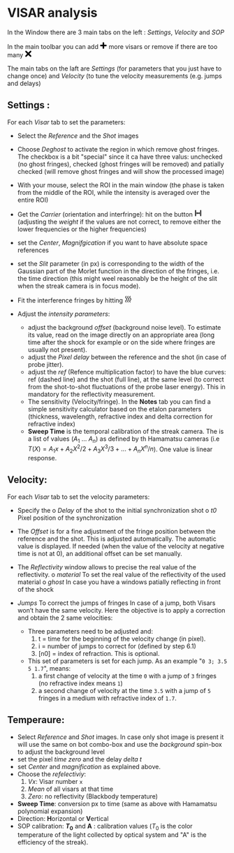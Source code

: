 VISAR analysis
==============

In the Window there are 3 main tabs on the left : *Settings*, *Velocity* and
*SOP*

In the main toolbar you can add <img src="../../resources/icons/plus.png" width="16" /> more visars or remove if there are too many <img src="../../resources/icons/remove.png" width="16" />

The main tabs on the laft are *Settings* (for parameters that you just have to change once) and *Velocity* (to tune the velocity measurements (e.g. jumps and delays)

Settings :
----------

For each *Visar* tab to set the parameters:

  * Select the *Reference* and the *Shot* images
  * Choose *Deghost* to activate the region in which remove ghost fringes. The checkbox is a bit "special" since it ca have three valus: unchecked (no ghost fringes), checked (ghost fringes will be removed) and patially checked (will remove ghost fringes and will show the processed image)
  * With your mouse, select the ROI in the main window (the phase is taken from the middle
    of the ROI, while the intensity is averaged over the entire ROI)
  * Get the *Carrier* (orientation and interfringe): hit on the button <img src="refresh2.png" width="16" />
    (adjusting the *weight* if the values are not correct, to remove
    either the lower frequencies or the higher frequencies)    
  * set the *Center*, *Magnifgication* if you want to have absolute space references
  * set the *Slit* parameter (in px) is corresponding to the
    width of the Gaussian part of the Morlet function in the direction
    of the fringes, i.e. the time direction (this might weel reasonably be the height of the slit when the streak camera is in focus mode).
  * Fit the interference fringes by hitting <img src="refresh.png" width="16" />
  * Adjust the *intensity parameters*: 
  
      * adjust the background *offset* (background noise level). To estimate its value, read on the image directly on an appropriate area (long time after the shock for example or on the side where fringes are usually not present).
      * adjust the *Pixel delay* between the reference and the shot (in case of probe jitter).
      * adjust the *ref* (Refence multiplication factor) to have the blue curves: ref (dashed line) and the shot (full line), at the same level (to correct from the shot-to-shot fluctuations of the probe laser energy). This in mandatory for the reflectivity measurement.
      * The sensitivity (Velocity/fringe). In the **Notes** tab you can find a simple sensitivity calculator based on the etalon parameters (thickness, wavelength, refractive index and delta correction for refractive index)      
      * **Sweep Time** is the temporal calibration of the streak camera. The is a list of values ($A_1$ ... $A_n$) as defined by th Hamamatsu cameras (i.e $T(X)=A_1x+A_2 X^2 /2+A_3 X^3 /3+...+A_n X^n /n$). One value is linear response.

Velocity:
---------

For each *Visar* tab to set the velocity parameters:

  * Specify the 
    o *Delay* of the shot to the initial synchronization shot 
    o *t0* Pixel position of the synchronization
  * The *Offset* is for a fine adjustment of the fringe position between the reference and the shot. This is adjusted automatically. The automatic value is displayed. If needed (when the value of the velocity at negative time is not at 0), an additional offset can be set manually.
  * The *Reflectivity* window allows to precise the real value of the reflectivity.
     o *material* To set the real value of the reflectivity of the used material
     o *ghost* In case you have a windows patially reflecting in front of the shock
  * *Jumps* To correct the jumps of fringes In case of a jump, both Visars won’t have the same velocity. Here the objective is to apply a
    correction and obtain the 2 same velocities:
    
     * Three parameters need to be adjusted and:
         1. t = time for the beginning of the velocity change (in pixel).
         2. i = number of jumps to correct for (defined by step 6.1)
         3. [n0] = index of refraction. This is optional.
     * This set of parameters is set for each jump. As an example "`0 3; 3.5 5 1.7`", means:
         1. a first change of velocity at the time `0` with a jump of `3` fringes (no refractive index means `1`)
         2. a second change of velocity at the time `3.5` with a jump of `5` fringes in a medium with refractive index of `1.7`.

Temperaure:
-----------

  *  Select *Reference* and *Shot* images. In case only shot image is present it will use the same on bot combo-box and use the *background* spin-box to adjust the background level
  *  set the pixel *time zero* and the delay *delta t*
  *  set *Center* and *magnification* as explained above.
  *  Choose the *refelectiviy*:
     1. *Vx*: Visar number `x`
     3. *Mean* of all visars at that time
     4. *Zero*: no reflectivity (Blackbody temperature)
  *  **Sweep Time**: conversion px to time (same as above with Hamamatsu polynomial expansion)
  *  Direction: **H**orizontal or **V**ertical
  *  SOP calibration: **$T_0$** and **A** : calibration values ($T_0$ is the color temperature of the light collected by optical system and "A" is the efficiency of the streak).


